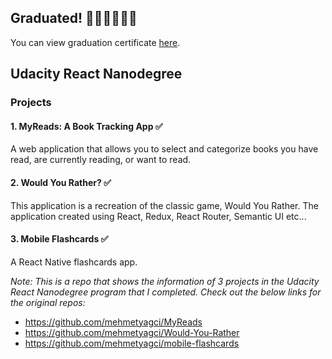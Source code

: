 ## Graduated! 🎉🤓🎉🤓🤓🎉

You can view graduation certificate [here](https://graduation.udacity.com/confirm/Q7Q5VKRD).

## Udacity React Nanodegree

### Projects

#### 1. MyReads: A Book Tracking App ✅

A web application that allows you to select and categorize books you have read, are currently reading, or want to read. 

#### 2. Would You Rather? ✅

This application is a recreation of the classic game, Would You Rather. The application created using React, Redux, React Router, Semantic UI etc... 

#### 3. Mobile Flashcards ✅

A React Native flashcards app. 


_Note: This is a repo that shows the information of 3 projects in the Udacity React Nanodegree program that I completed. Check out the below links for the original repos:_ 

- https://github.com/mehmetyagci/MyReads
- https://github.com/mehmetyagci/Would-You-Rather
- https://github.com/mehmetyagci/mobile-flashcards
